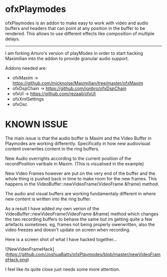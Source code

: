 ofxPlaymodes
============

ofxPlaymodes is an addon to make easy to work with video and audio buffers and headers that can point at any position in the buffer to be rendered. This allows to use different effects like composition of multiple delays.

**************************************************
I am forking Arturo's version of playModes in order to start hacking Maximilian into the addon to provide granular audio support. 


Addons needed are:
- ofxMaxim -> https://github.com/micknoise/Maximilian/tree/master/ofxMaxim
- ofxDspChain -> https://github.com/jonbro/ofxDspChain
- ofxUI -> https://github.com/rezaali/ofxUI
- ofxXmlSettings
- ofxOsc

KNOWN ISSUE
============
The main issue is that the audio buffer is Maxim and the Video Buffer in Playmodes are working differently. Specifically in how new audiovisual content overwrites content in the ring buffers. 

New Audio overrights according to the current position of the recordPosition varibale in Maxim. (This is visualised in the example)

New Video Frames however are put on the very end of the buffer and the whole thing is pushed back in time to make room for the new frames. This happens in the VideoBuffer::newVideoFrame(VideoFrame &frame) method. 

The audio and visual buffers are working fundamentaly different in where new content is written into the ring buffer.  


As a result I have added my own verion of the VideoBuffer::newVideoFrame(VideoFrame &frame) method which changes the two recording buffers to behave the same but im getting quite a few artefacts sometimes. eg, frames not being properly owerwritten, also the video freezes and doesn't update on screen when recording. 

Here is a screen shot of what I have hacked together... 

![NewVideoFrameHack] (https://github.com/JoshuaBatty/ofxPlaymodes/blob/master/newVideoFrameHack.png)

I feel like its quite close just needs some more attention. 
